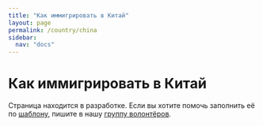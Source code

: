 ```yaml
---
title: "Как иммигрировать в Китай"
layout: page
permalink: /country/china
sidebar:
  nav: "docs"
---
```


# Как иммигрировать в Китай

Страница находится в разработке. Если вы хотите помочь заполнить её по [шаблону](/template), пишите в нашу [группу волонтёров](https://t.me/+FHi3FnJaoWJkMDAx).
